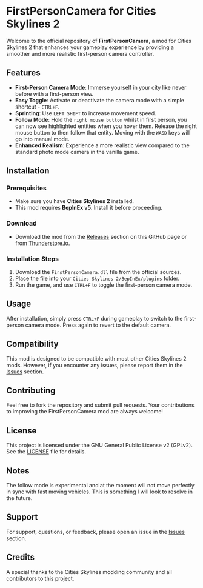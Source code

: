 # FirstPersonCamera for Cities Skylines 2

Welcome to the official repository of **FirstPersonCamera**, a mod for Cities Skylines 2 that enhances your gameplay experience by providing a smoother and more realistic first-person camera controller.

## Features
- **First-Person Camera Mode**: Immerse yourself in your city like never before with a first-person view.
- **Easy Toggle**: Activate or deactivate the camera mode with a simple shortcut - `CTRL+F`.
- **Sprinting**: Use `LEFT SHIFT` to increase movement speed.
- **Follow Mode**: Hold the `right mouse button` whilst in first person, you can now see highlighted entities when you hover them. Release the right mouse button to then follow that entity. Moving with the `WASD` keys will go into manual mode.
- **Enhanced Realism**: Experience a more realistic view compared to the standard photo mode camera in the vanilla game.

## Installation

### Prerequisites
- Make sure you have **Cities Skylines 2** installed.
- This mod requires **BepInEx v5**. Install it before proceeding.

### Download
- Download the mod from the [Releases](https://github.com/Cities2Modding/FirstPersonCamera/releases) section on this GitHub page or from [Thunderstore.io](https://thunderstore.io).

### Installation Steps
1. Download the `FirstPersonCamera.dll` file from the official sources.
2. Place the file into your `Cities Skylines 2/BepInEx/plugins` folder.
3. Run the game, and use `CTRL+F` to toggle the first-person camera mode.

## Usage
After installation, simply press `CTRL+F` during gameplay to switch to the first-person camera mode. Press again to revert to the default camera.

## Compatibility
This mod is designed to be compatible with most other Cities Skylines 2 mods. However, if you encounter any issues, please report them in the [Issues](https://github.com/Cities2Modding/FirstPersonCamera/issues) section.

## Contributing
Feel free to fork the repository and submit pull requests. Your contributions to improving the FirstPersonCamera mod are always welcome!

## License
This project is licensed under the GNU General Public License v2 (GPLv2). See the [LICENSE](LICENSE) file for details.

## Notes
The follow mode is experimental and at the moment will not move perfectly in sync with fast moving vehicles. This is something I will look to resolve in the future.

## Support
For support, questions, or feedback, please open an issue in the [Issues](https://github.com/Cities2Modding/FirstPersonCamera/issues) section.

## Credits
A special thanks to the Cities Skylines modding community and all contributors to this project.